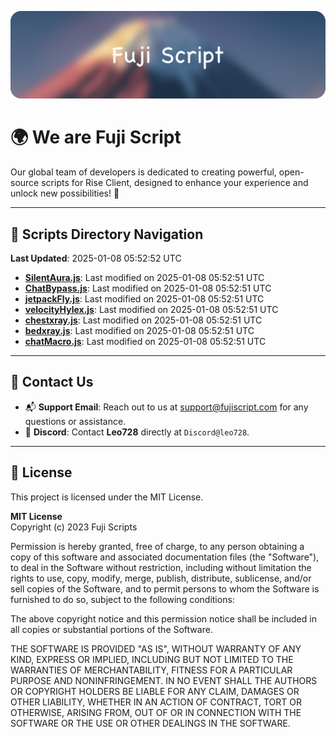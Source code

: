 ![Banner](.github/b.webp)

# 🌍 **We are Fuji Script**

Our global team of developers is dedicated to creating powerful, open-source scripts for Rise Client, designed to enhance your experience and unlock new possibilities! 🌟

---
<!-- SCRIPTS_NAVIGATION_START -->
## 📂 **Scripts Directory Navigation**

**Last Updated**: 2025-01-08 05:52:52 UTC

- **[SilentAura.js](scripts/SilentAura.js)**: Last modified on 2025-01-08 05:52:51 UTC
- **[ChatBypass.js](scripts/ChatBypass.js)**: Last modified on 2025-01-08 05:52:51 UTC
- **[jetpackFly.js](scripts/jetpackFly.js)**: Last modified on 2025-01-08 05:52:51 UTC
- **[velocityHylex.js](scripts/velocityHylex.js)**: Last modified on 2025-01-08 05:52:51 UTC
- **[chestxray.js](scripts/chestxray.js)**: Last modified on 2025-01-08 05:52:51 UTC
- **[bedxray.js](scripts/bedxray.js)**: Last modified on 2025-01-08 05:52:51 UTC
- **[chatMacro.js](scripts/chatMacro.js)**: Last modified on 2025-01-08 05:52:51 UTC

<!-- SCRIPTS_NAVIGATION_END -->

---

## 💬 **Contact Us**  
- 📬 **Support Email**: Reach out to us at [support@fujiscript.com](mailto:support@fujiscript.com) for any questions or assistance.  
- 💬 **Discord**: Contact **Leo728** directly at `Discord@leo728`.

---

## 📜 **License**

This project is licensed under the MIT License.  

**MIT License**  
Copyright (c) 2023 Fuji Scripts  

Permission is hereby granted, free of charge, to any person obtaining a copy of this software and associated documentation files (the "Software"), to deal in the Software without restriction, including without limitation the rights to use, copy, modify, merge, publish, distribute, sublicense, and/or sell copies of the Software, and to permit persons to whom the Software is furnished to do so, subject to the following conditions:  

The above copyright notice and this permission notice shall be included in all copies or substantial portions of the Software.  

THE SOFTWARE IS PROVIDED "AS IS", WITHOUT WARRANTY OF ANY KIND, EXPRESS OR IMPLIED, INCLUDING BUT NOT LIMITED TO THE WARRANTIES OF MERCHANTABILITY, FITNESS FOR A PARTICULAR PURPOSE AND NONINFRINGEMENT. IN NO EVENT SHALL THE AUTHORS OR COPYRIGHT HOLDERS BE LIABLE FOR ANY CLAIM, DAMAGES OR OTHER LIABILITY, WHETHER IN AN ACTION OF CONTRACT, TORT OR OTHERWISE, ARISING FROM, OUT OF OR IN CONNECTION WITH THE SOFTWARE OR THE USE OR OTHER DEALINGS IN THE SOFTWARE.  
